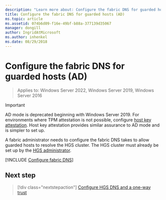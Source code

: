 ```yaml
---
description: "Learn more about: Configure the fabric DNS for guarded hosts (AD)"
title: Configure the fabric DNS for guarded hosts (AD)
ms.topic: article
ms.assetid: 074b6d09-f16e-49bf-b88a-377139d35067
manager: dongill
author: IngridAtMicrosoft
ms.author: inhenkel
ms.date: 08/29/2018
---
```


# Configure the fabric DNS for guarded hosts (AD)

>Applies to: Windows Server 2022, Windows Server 2019, Windows Server 2016


>[!IMPORTANT]
>AD mode is deprecated beginning with Windows Server 2019. For environments where TPM attestation is not possible, configure [host key attestation](guarded-fabric-initialize-hgs-key-mode.md). Host key attestation provides similar assurance to AD mode and is simpler to set up.

A fabric administrator needs to configure the fabric DNS takes to allow guarded hosts to resolve the HGS cluster.
The HGS cluster must already be set up by the [HGS administrator](/windows-server/security/guarded-fabric-shielded-vm/guarded-fabric-initialize-hgs).



[!INCLUDE [Configure fabric DNS](../../../includes/guarded-fabric-configure-fabric-dns.md)]


## Next step

> [!div class="nextstepaction"]
> [Configure HGS DNS and a one-way trust](guarded-fabric-configure-dns-forwarding-and-trust.md)
